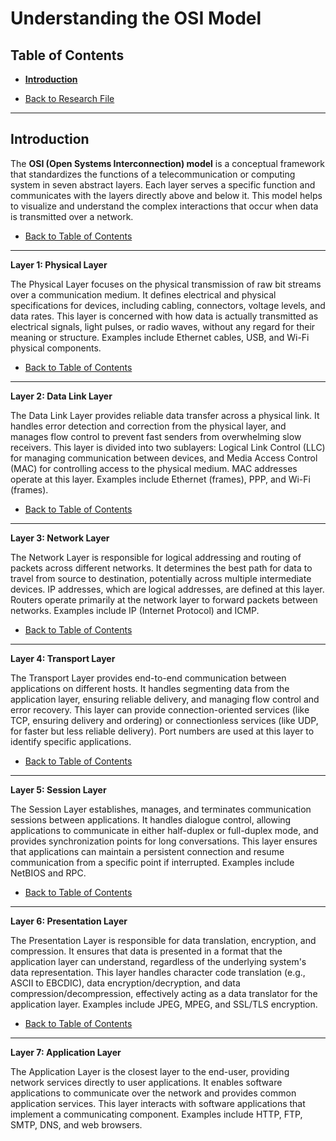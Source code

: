 # Understanding the OSI Model

## Table of Contents
- [**Introduction**](#introduction)

- [Back to Research File](../research.md)

---

## Introduction

The **OSI (Open Systems Interconnection) model** is a conceptual framework that standardizes the functions of a telecommunication or computing system in seven abstract layers. Each layer serves a specific function and communicates with the layers directly above and below it. This model helps to visualize and understand the complex interactions that occur when data is transmitted over a network.

- [Back to Table of Contents](#table-of-contents)

---

**Layer 1: Physical Layer**

The Physical Layer focuses on the physical transmission of raw bit streams over a communication medium. It defines electrical and physical specifications for devices, including cabling, connectors, voltage levels, and data rates. This layer is concerned with how data is actually transmitted as electrical signals, light pulses, or radio waves, without any regard for their meaning or structure. Examples include Ethernet cables, USB, and Wi-Fi physical components.

- [Back to Table of Contents](#table-of-contents)

---

**Layer 2: Data Link Layer**

The Data Link Layer provides reliable data transfer across a physical link. It handles error detection and correction from the physical layer, and manages flow control to prevent fast senders from overwhelming slow receivers. This layer is divided into two sublayers: Logical Link Control (LLC) for managing communication between devices, and Media Access Control (MAC) for controlling access to the physical medium. MAC addresses operate at this layer. Examples include Ethernet (frames), PPP, and Wi-Fi (frames).

- [Back to Table of Contents](#table-of-contents)

---

**Layer 3: Network Layer**

The Network Layer is responsible for logical addressing and routing of packets across different networks. It determines the best path for data to travel from source to destination, potentially across multiple intermediate devices. IP addresses, which are logical addresses, are defined at this layer. Routers operate primarily at the network layer to forward packets between networks. Examples include IP (Internet Protocol) and ICMP.

- [Back to Table of Contents](#table-of-contents)

---

**Layer 4: Transport Layer**

The Transport Layer provides end-to-end communication between applications on different hosts. It handles segmenting data from the application layer, ensuring reliable delivery, and managing flow control and error recovery. This layer can provide connection-oriented services (like TCP, ensuring delivery and ordering) or connectionless services (like UDP, for faster but less reliable delivery). Port numbers are used at this layer to identify specific applications.

- [Back to Table of Contents](#table-of-contents)

---

**Layer 5: Session Layer**

The Session Layer establishes, manages, and terminates communication sessions between applications. It handles dialogue control, allowing applications to communicate in either half-duplex or full-duplex mode, and provides synchronization points for long conversations. This layer ensures that applications can maintain a persistent connection and resume communication from a specific point if interrupted. Examples include NetBIOS and RPC.

- [Back to Table of Contents](#table-of-contents)

---

**Layer 6: Presentation Layer**

The Presentation Layer is responsible for data translation, encryption, and compression. It ensures that data is presented in a format that the application layer can understand, regardless of the underlying system's data representation. This layer handles character code translation (e.g., ASCII to EBCDIC), data encryption/decryption, and data compression/decompression, effectively acting as a data translator for the application layer. Examples include JPEG, MPEG, and SSL/TLS encryption.

- [Back to Table of Contents](#table-of-contents)

---

**Layer 7: Application Layer**

The Application Layer is the closest layer to the end-user, providing network services directly to user applications. It enables software applications to communicate over the network and provides common application services. This layer interacts with software applications that implement a communicating component. Examples include HTTP, FTP, SMTP, DNS, and web browsers.
